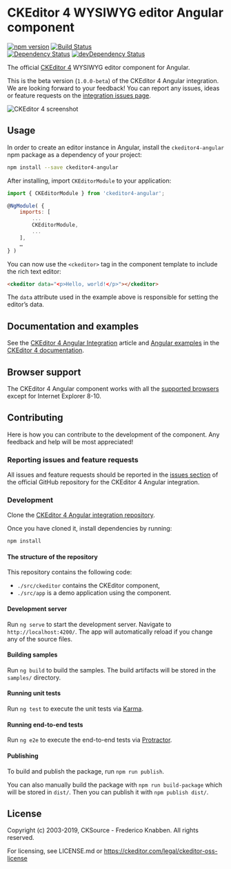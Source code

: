 # CKEditor 4 WYSIWYG editor Angular component

[![npm version](https://badge.fury.io/js/ckeditor4-angular.svg)](https://www.npmjs.com/package/ckeditor4-angular)
[![Build Status](https://travis-ci.org/ckeditor/ckeditor4-angular.svg?branch=master)](https://travis-ci.org/ckeditor/ckeditor4-angular)
<br>
[![Dependency Status](https://david-dm.org/ckeditor/ckeditor4-angular/status.svg)](https://david-dm.org/ckeditor/ckeditor4-angular)
[![devDependency Status](https://david-dm.org/ckeditor/ckeditor4-angular/dev-status.svg)](https://david-dm.org/ckeditor/ckeditor4-angular?type=dev)

The official [CKEditor 4](https://ckeditor.com/ckeditor-4/) WYSIWYG editor component for Angular.

This is the beta version (`1.0.0-beta`) of the CKEditor 4 Angular integration. We are looking forward to your feedback! You can report any issues, ideas or feature requests on the [integration issues page](https://github.com/ckeditor/ckeditor4-angular/issues/new).

![CKEditor 4 screenshot](https://c.cksource.com/a/1/img/npm/ckeditor4.png)

## Usage

In order to create an editor instance in Angular, install the `ckeditor4-angular` npm package as a dependency of your project:

```bash
npm install --save ckeditor4-angular
```

After installing, import `CKEditorModule` to your application:

```js
import { CKEditorModule } from 'ckeditor4-angular';

@NgModule( {
    imports: [
        ...
        CKEditorModule,
        ...
    ],
    …
} )
```

You can now use the `<ckeditor>` tag in the component template to include the rich text editor:

```html
<ckeditor data="<p>Hello, world!</p>"></ckeditor>
```

The `data` attribute used in the example above is responsible for setting the editor’s data.

## Documentation and examples

See the [CKEditor 4 Angular Integration](https://ckeditor.com/docs/ckeditor4/latest/guide/dev_angular.html) article and [Angular examples](https://ckeditor.com/docs/ckeditor4/latest/examples/angular.html) in the [CKEditor 4 documentation](https://ckeditor.com/docs/ckeditor4/latest).

## Browser support

The CKEditor 4 Angular component works with all the [supported browsers](https://ckeditor.com/docs/ckeditor4/latest/guide/dev_browsers.html#officially-supported-browsers) except for Internet Explorer 8-10.

## Contributing

Here is how you can contribute to the development of the component. Any feedback and help will be most appreciated!

### Reporting issues and feature requests

All issues and feature requests should be reported in the [issues section](https://github.com/ckeditor/ckeditor4-angular/issues/new) of the official GitHub repository for the CKEditor 4 Angular integration.

### Development

Clone the [CKEditor 4 Angular integration repository](https://github.com/ckeditor/ckeditor4-angular).

Once you have cloned it, install dependencies by running:

```bash
npm install
```

#### The structure of the repository

This repository contains the following code:

* `./src/ckeditor` contains the CKEditor component,
* `./src/app` is a demo application using the component.

#### Development server

Run `ng serve` to start the development server. Navigate to `http://localhost:4200/`. The app will automatically reload if you change any of the source files.

#### Building samples

Run `ng build` to build the samples. The build artifacts will be stored in the `samples/` directory.

#### Running unit tests

Run `ng test` to execute the unit tests via [Karma](https://karma-runner.github.io).

#### Running end-to-end tests

Run `ng e2e` to execute the end-to-end tests via [Protractor](https://www.protractortest.org/).

#### Publishing

To build and publish the package, run `npm run publish`.

You can also manually build the package with `npm run build-package` which will be stored in `dist/`. Then you can publish it with `npm publish dist/`.

## License

Copyright (c) 2003-2019, CKSource - Frederico Knabben. All rights reserved.

For licensing, see LICENSE.md or https://ckeditor.com/legal/ckeditor-oss-license

